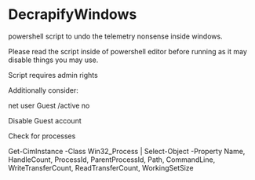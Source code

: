 # DecrapifyWindows
powershell script to undo the telemetry nonsense inside windows.

Please read the script inside of powershell editor before running as it may disable things you may use.

Script requires admin rights


Additionally consider:

net user Guest /active no  

Disable Guest account


Check for processes

Get-CimInstance -Class Win32_Process | Select-Object -Property Name, HandleCount, ProcessId, ParentProcessId, Path, CommandLine, WriteTransferCount, ReadTransferCount, WorkingSetSize
